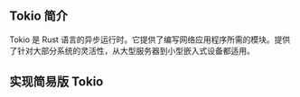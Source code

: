 ## Tokio 简介

Tokio 是 Rust 语言的异步运行时。它提供了编写网络应用程序所需的模块。提供了针对大部分系统的灵活性，从大型服务器到小型嵌入式设备都适用。

## 实现简易版 Tokio
